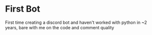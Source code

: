 # First Bot

First time creating a discord bot and haven't worked with python in ~2 years, bare with me on the code and comment quality